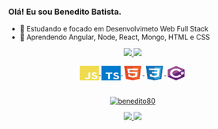 
### Olá! Eu sou Benedito Batista.

- 🔭 Estudando e focado em Desenvolvimeto Web Full Stack
- 🌱 Aprendendo Angular, Node, React, Mongo, HTML e CSS


<div align="center">
  <a href="https://github.com/Benedito80">
  <img height="180em" src="https://github-readme-stats.vercel.app/api?username=Benedito80&show_icons=true&theme=dracula&include_all_commits=true&count_private=true"/>
  <img height="180em" src="https://github-readme-stats.vercel.app/api/top-langs/?username=Benedito80&layout=compact&langs_count=7&theme=dracula"/>
</div>

  <div align="center" style="display: inline_block"><br> 
  <img align="center" alt="Rafa-Js" height="30" width="40" src="https://raw.githubusercontent.com/devicons/devicon/master/icons/javascript/javascript-plain.svg">
  <img align="center" alt="Rafa-Ts" height="30" width="40" src="https://raw.githubusercontent.com/devicons/devicon/master/icons/typescript/typescript-plain.svg">
  <img align="center" alt="Rafa-HTML" height="30" width="40" src="https://raw.githubusercontent.com/devicons/devicon/master/icons/html5/html5-original.svg">
  <img align="center" alt="Rafa-CSS" height="30" width="40" src="https://raw.githubusercontent.com/devicons/devicon/master/icons/css3/css3-original.svg">
  <img align="center" alt="Rafa-Csharp" height="30" width="40" src="https://raw.githubusercontent.com/devicons/devicon/master/icons/csharp/csharp-original.svg"> 
</div>
  
  
 <div align="center"><br>
  <p><img align="center" src="https://github-readme-streak-stats.herokuapp.com/?user=Benedito80" alt="benedito80" /></p>
  </a>
</div>
  
  <div align="center">
  <a href="https://web.whatsapp.com/send?phone=5589988269454" target="_blank"> 
    <img src="https://img.shields.io/badge/WhatsApp-25D366?style=for-the-badge&logo=whatsapp&logoColor=white" target="_blank">
  </a>
   <a href="https://www.linkedin.com/in/benedito-batista-da-costa-63b105213/" target="_blank">
     <img src="https://img.shields.io/badge/-LinkedIn-%230077B5?style=for-the-badge&logo=linkedin&logoColor=white" target="_blank">
  </a>
  </div>
  

   
 
